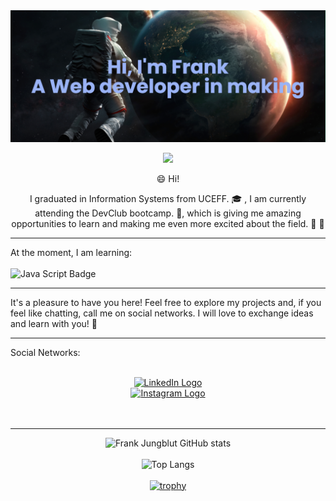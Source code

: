 <div align="center">

<img src="banner.png" alt="banner"/>

<br>

![](https://komarev.com/ghpvc/?username=frankjungblut&color=green)

</div>
<div align="center">
  
:smile: Hi!

I graduated in Information Systems from UCEFF. :mortar_board: , I am currently attending the DevClub bootcamp. 🥑, which is giving me amazing opportunities to learn and making me even more excited about the field. :star2: :sparkling_heart:
</div>

---

At the moment, I am learning:<br><br>
<img src="https://img.shields.io/badge/JavaScript-323330?style=for-the-badge&logo=javascript&logoColor=F7DF1E" alt="Java Script Badge" width="150px"/>

---

It's a pleasure to have you here! Feel free to explore my projects and, if you feel like chatting, call me on social networks. I will love to exchange ideas and learn with you! :rocket:

---

Social Networks:<br><br>

<div align="center">

<a href="https://encurtador.com.br/bDGY6" target="_blank">
  <img src="https://img.shields.io/badge/LinkedIn-0A66C2.svg?style=for-the-badge&logo=LinkedIn&logoColor=white" alt="LinkedIn Logo" width="150px"/>
</a><br>
<a href="https://www.instagram.com/franksjungblut/"><img src="https://img.shields.io/badge/Instagram-E4405F.svg?style=for-the-badge&logo=Instagram&logoColor=white" alt="Instagram Logo" width="150px"/></a><br>
<br>
<br>

</div>

---

<div align="center">
  
![Frank Jungblut GitHub stats](https://github-readme-stats.vercel.app/api?username=frankjungblut&show_icons=true&theme=transparent)
<br>
<br>
![Top Langs](https://github-readme-stats.vercel.app/api/top-langs/?username=frankjungblut&hide_progress=true)
<br>
<br>
[![trophy](https://github-profile-trophy.vercel.app/?username=frankjungblut&theme=onedark)](https://github.com/ryo-ma/github-profile-trophy)

</div>
